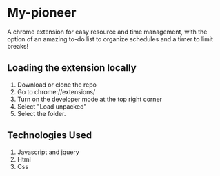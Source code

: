 # My-pioneer
A chrome extension for easy resource and time management, with the option of an amazing to-do list to organize schedules and a timer to limit breaks!

## Loading the extension locally
1. Download or clone the repo
2. Go to chrome://extensions/
3. Turn on the developer mode at the top right corner
4. Select "Load unpacked"
5. Select the folder. 

## Technologies Used
1. Javascript and jquery
2. Html
3. Css
